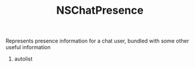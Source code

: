 ﻿---
uid: crmscript_ref_NSChatPresence
title: NSChatPresence
intellisense: Void.NSChatPresence
keywords: NSChatPresence
so.topic: reference
---

Represents presence information for a chat user, bundled with some other useful information

1. autolist 

